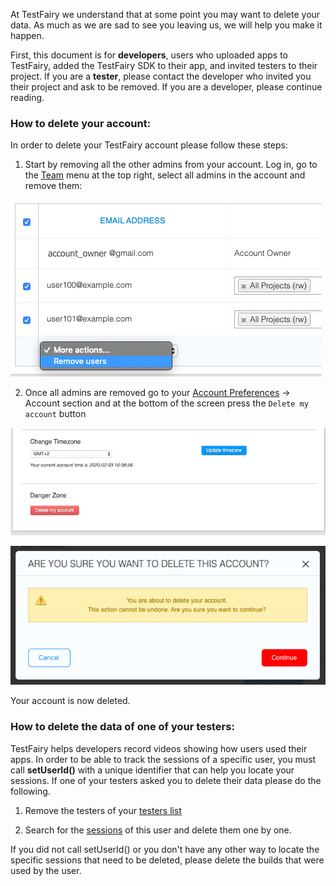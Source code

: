 
At TestFairy we understand that at some point you may want to delete your data. As much as we are sad to see you leaving us, we will help you make it happen.

First, this document is for __developers__, users who uploaded apps to TestFairy, added the TestFairy SDK to their app, and invited testers to their project. If you are a __tester__, please contact the developer who invited you their project and ask to be removed. If you are a developer, please continue reading.

### How to delete your account:

In order to delete your TestFairy account please follow these steps:

  1. Start by removing all the other admins from your account. Log in, go to the [Team](https://app.testfairy.com/settings/cpanel/) menu at the top right, select all admins in the account and remove them:
  
  ![](/img/FAQ/delete-account-01.png)

  2. Once all admins are removed go to your [Account Preferences](https://app.testfairy.com/settings/account/) → Account section and at the bottom of the screen press the `Delete my account` button
  
  ![](/img/FAQ/delete-account-02.png)
  
  ![](/img/FAQ/delete-account-03.png)
  
Your account is now deleted.

### How to delete the data of one of your testers:

TestFairy helps developers record videos showing how users used their apps. In order to be able to track the sessions of a specific user, you must call __setUserId()__ with a unique identifier that can help you locate your sessions. 
If one of your testers asked you to delete their data please do the following.

1. Remove the testers of your [testers list](https://app.testfairy.com/testers)

2. Search for the [sessions](https://app.testfairy.com/search) of this user and delete them one by one.

If you did not call setUserId() or you don't have any other way to locate the specific sessions that need to be deleted, please delete the builds that were used by the user.

